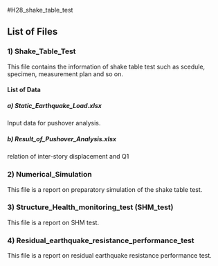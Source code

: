 #H28_shake_table_test

## List of Files
### 1) Shake_Table_Test
This file contains the information of shake table test such as  scedule, specimen, measurement plan and so on.
#### List of Data
##### a) Static_Earthquake_Load.xlsx
Input data for pushover analysis.
##### b) Result_of_Pushover_Analysis.xlsx
relation of inter-story displacement and Q1
### 2) Numerical_Simulation
This file is a report on preparatory simulation of the shake table test.
### 3) Structure_Health_monitoring_test (SHM_test)
This file is a report on SHM test.
### 4) Residual_earthquake_resistance_performance_test
This file is a report on residual earthquake resistance performance test.

